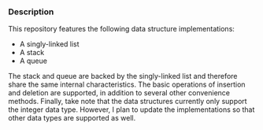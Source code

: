 ### Description
This repository features the following data structure implementations:  

* A singly-linked list
* A stack
* A queue 

The stack and queue are backed by the singly-linked list and therefore share the same internal characteristics. The basic operations of insertion and deletion are supported, in addition to several other convenience methods. Finally, take note that the data structures currently only support the integer data type. However, I plan to update the implementations so that other data types are supported as well. 

